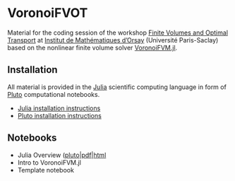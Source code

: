 # VoronoiFVOT

Material for the coding session of the workshop [Finite Volumes and Optimal Transport](https://project.inria.fr/fvot/) at  [Institut de Mathématiques d’Orsay](https://www.imo.universite-paris-saclay.fr/en/) (Université Paris-Saclay) based on the nonlinear finite volume solver [VoronoiFVM.jl](https://github.com/j-fu/VoronoiFVM.jl).

## Installation

All material is provided in the [Julia](https://julialang.org) scientific computing language in form of [Pluto](https://github.com/fonsp/Pluto.jl) computational notebooks.

- [Julia installation instructions](https://julialang.org/downloads)
- [Pluto installation instructions](https://plutojl.org/#install)

## Notebooks

- Julia Overview ([pluto](JuliaOverview.jl)|[pdf](rendered/JuliaOverview.pdf)|[html](https://html-preview.github.io/?url="https://raw.githubusercontent.com/j-fu/VoronoiFVOT/refs/heads/main/rendered/JuliaOverview.html")
- Intro to VoronoiFVM.jl
- Template notebook
